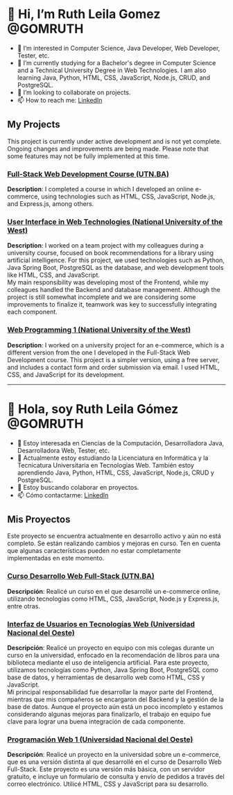# 👋 Hi, I’m Ruth Leila Gomez @GOMRUTH
- 👀 I’m interested in Computer Science, Java Developer, Web Developer, Tester, etc.
- 🌱 I’m currently studying for a Bachelor's degree in Computer Science and a Technical University Degree in Web Technologies. I am also learning Java, Python, HTML, CSS, JavaScript, Node.js, CRUD, and PostgreSQL.
- 💞️ I’m looking to collaborate on projects.
- 📫 How to reach me: [LinkedIn](https://www.linkedin.com/in/ruthleilagomez)

## My Projects
This project is currently under active development and is not yet complete. Ongoing changes and improvements are being made. Please note that some features may not be fully implemented at this time.

### [Full-Stack Web Development Course (UTN.BA)](https://github.com/GOMRUTH/Proyecto-Curso-Full-Stack-1)
**Description**: I completed a course in which I developed an online e-commerce, using technologies such as HTML, CSS, JavaScript, Node.js, and Express.js, among others.

### [User Interface in Web Technologies (National University of the West)](https://github.com/GOMRUTH/IU_TW)
**Description**: I worked on a team project with my colleagues during a university course, focused on book recommendations for a library using artificial intelligence. For this project, we used technologies such as Python, Java Spring Boot, PostgreSQL as the database, and web development tools like HTML, CSS, and JavaScript.  
My main responsibility was developing most of the Frontend, while my colleagues handled the Backend and database management. Although the project is still somewhat incomplete and we are considering some improvements to finalize it, teamwork was key to successfully integrating each component.

### [Web Programming 1 (National University of the West)](https://github.com/GOMRUTH/PW_gomezruth)
**Description**: I worked on a university project for an e-commerce, which is a different version from the one I developed in the Full-Stack Web Development course. This project is a simpler version, using a free server, and includes a contact form and order submission via email. I used HTML, CSS, and JavaScript for its development.

---

# 👋 Hola, soy Ruth Leila Gómez @GOMRUTH
- 👀 Estoy interesada en Ciencias de la Computación, Desarrolladora Java, Desarrolladora Web, Tester, etc.
- 🌱 Actualmente estoy estudiando la Licenciatura en Informática y la Tecnicatura Universitaria en Tecnologías Web. También estoy aprendiendo Java, Python, HTML, CSS, JavaScript, Node.js, CRUD y PostgreSQL.
- 💞️ Estoy buscando colaborar en proyectos.
- 📫 Cómo contactarme: [LinkedIn](https://www.linkedin.com/in/ruthleilagomez)

## Mis Proyectos
Este proyecto se encuentra actualmente en desarrollo activo y aún no está completo. Se están realizando cambios y mejoras en curso. Ten en cuenta que algunas características pueden no estar completamente implementadas en este momento.

### [Curso Desarrollo Web Full-Stack (UTN.BA)](https://github.com/GOMRUTH/Proyecto-Curso-Full-Stack-1)
**Descripción**: Realicé un curso en el que desarrollé un e-commerce online, utilizando tecnologías como HTML, CSS, JavaScript, Node.js y Express.js, entre otras.

### [Interfaz de Usuarios en Tecnologías Web (Universidad Nacional del Oeste)](https://github.com/GOMRUTH/IU_TW)
**Descripción**: Realicé un proyecto en equipo con mis colegas durante un curso en la universidad, enfocado en la recomendación de libros para una biblioteca mediante el uso de inteligencia artificial. Para este proyecto, utilizamos tecnologías como Python, Java Spring Boot, PostgreSQL como base de datos, y herramientas de desarrollo web como HTML, CSS y JavaScript.  
Mi principal responsabilidad fue desarrollar la mayor parte del Frontend, mientras que mis compañeros se encargaron del Backend y la gestión de la base de datos. Aunque el proyecto aún está un poco incompleto y estamos considerando algunas mejoras para finalizarlo, el trabajo en equipo fue clave para lograr una buena integración de cada componente.

### [Programación Web 1 (Universidad Nacional del Oeste)](https://github.com/GOMRUTH/PW_gomezruth)
**Descripción**: Realicé un proyecto en la universidad sobre un e-commerce, que es una versión distinta al que desarrollé en el curso de Desarrollo Web Full-Stack. Este proyecto es una versión más básica, con un servidor gratuito, e incluye un formulario de consulta y envío de pedidos a través del correo electrónico. Utilicé HTML, CSS y JavaScript para su desarrollo.

<!---
GOMRUTH/GOMRUTH is a ✨ special ✨ repository because its `README.md` (this file) appears on your GitHub profile.
You can click the Preview link to take a look at your changes.
--->
